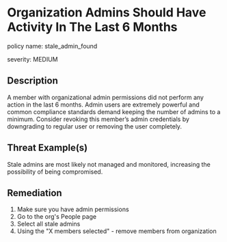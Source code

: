 # Organization Admins Should Have Activity In The Last 6 Months

policy name: stale_admin_found

severity: MEDIUM

## Description

A member with organizational admin permissions did not perform any action in
the last 6 months. Admin users are extremely powerful and common compliance
standards demand keeping the number of admins to a minimum. Consider revoking
this member’s admin credentials by downgrading to regular user or removing the
user completely.

## Threat Example(s)

Stale admins are most likely not managed and monitored, increasing the
possibility of being compromised.

## Remediation

1. Make sure you have admin permissions
2. Go to the org's People page
3. Select all stale admins
4. Using the "X members selected" - remove members from organization
